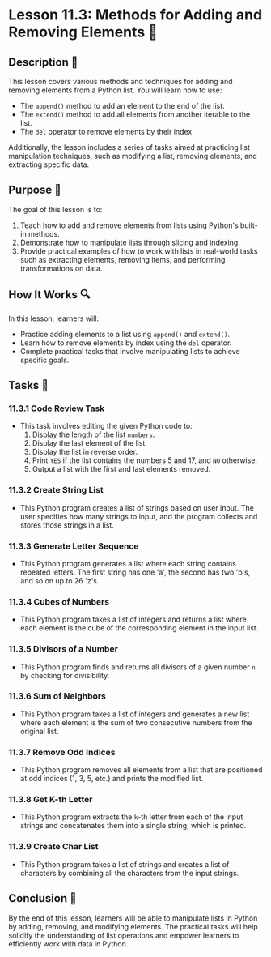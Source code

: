 # Lesson 11.3: Methods for Adding and Removing Elements 🎯

## Description 📝

This lesson covers various methods and techniques for adding and removing elements from a Python list. You will learn how to use:

-   The `append()` method to add an element to the end of the list.
-   The `extend()` method to add all elements from another iterable to the list.
-   The `del` operator to remove elements by their index.

Additionally, the lesson includes a series of tasks aimed at practicing list manipulation techniques, such as modifying a list, removing elements, and extracting specific data.

## Purpose 🎯

The goal of this lesson is to:

1. Teach how to add and remove elements from lists using Python's built-in methods.
2. Demonstrate how to manipulate lists through slicing and indexing.
3. Provide practical examples of how to work with lists in real-world tasks such as extracting elements, removing items, and performing transformations on data.

## How It Works 🔍

In this lesson, learners will:

-   Practice adding elements to a list using `append()` and `extend()`.
-   Learn how to remove elements by index using the `del` operator.
-   Complete practical tasks that involve manipulating lists to achieve specific goals.

## Tasks 📜

### 11.3.1 Code Review Task

-   This task involves editing the given Python code to:
    1. Display the length of the list `numbers`.
    2. Display the last element of the list.
    3. Display the list in reverse order.
    4. Print `YES` if the list contains the numbers 5 and 17, and `NO` otherwise.
    5. Output a list with the first and last elements removed.

### 11.3.2 Create String List

-   This Python program creates a list of strings based on user input. The user specifies how many strings to input, and the program collects and stores those strings in a list.

### 11.3.3 Generate Letter Sequence

-   This Python program generates a list where each string contains repeated letters. The first string has one 'a', the second has two 'b's, and so on up to 26 'z's.

### 11.3.4 Cubes of Numbers

-   This Python program takes a list of integers and returns a list where each element is the cube of the corresponding element in the input list.

### 11.3.5 Divisors of a Number

-   This Python program finds and returns all divisors of a given number `n` by checking for divisibility.

### 11.3.6 Sum of Neighbors

-   This Python program takes a list of integers and generates a new list where each element is the sum of two consecutive numbers from the original list.

### 11.3.7 Remove Odd Indices

-   This Python program removes all elements from a list that are positioned at odd indices (1, 3, 5, etc.) and prints the modified list.

### 11.3.8 Get K-th Letter

-   This Python program extracts the `k`-th letter from each of the input strings and concatenates them into a single string, which is printed.

### 11.3.9 Create Char List

-   This Python program takes a list of strings and creates a list of characters by combining all the characters from the input strings.

## Conclusion 🚀

By the end of this lesson, learners will be able to manipulate lists in Python by adding, removing, and modifying elements. The practical tasks will help solidify the understanding of list operations and empower learners to efficiently work with data in Python.
